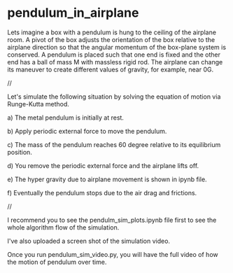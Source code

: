 # pendulum_in_airplane

Lets imagine a box with a pendulum is hung to the ceiling of the airplane room.
A pivot of the box adjusts the orientation of the box relative to the airplane direction so that the angular momentum of the box-plane system is conserved.
A pendulum is placed such that one end is fixed and the other end has a ball of mass M with massless rigid rod.
The airplane can change its maneuver to create different values of gravity, for example, near 0G.




//




Let's simulate the following situation by solving the equation of motion via Runge-Kutta method.

a) The metal pendulum is initially at rest.

b) Apply periodic external force to move the pendulum.

c) The mass of the pendulum reaches 60 degree relative to its equilibrium position.

d) You remove the periodic external force and the airplane lifts off.

e) The hyper gravity due to airplane movement is shown in ipynb file.

f) Eventually the pendulum stops due to the air drag and frictions.



//



I recommend you to see the pendulm_sim_plots.ipynb file first to see the whole algorithm flow of the simulation.

I've also uploaded a screen shot of the simulation video. 

Once you run pendulum_sim_video.py, you will have the full video of how the motion of pendulum over time.
